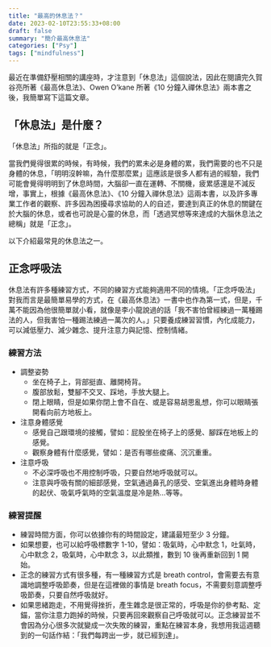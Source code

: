 ```yaml
---
title: "最高的休息法？"
date: 2023-02-10T23:55:33+08:00
draft: false
summary: "簡介最高休息法"
categories: ["Psy"]
tags: ["mindfulness"]
---
```


最近在準備舒壓相關的講座時，才注意到「休息法」這個說法，因此在閱讀完久賀谷亮所著《最高休息法》、Owen O’kane 所著《10 分鐘入禪休息法》兩本書之後，我簡單寫下這篇文章。

## 「休息法」是什麼？

「休息法」所指的就是「正念」。

當我們覺得很累的時候，有時候，我們的累未必是身體的累，我們需要的也不只是身體的休息，「明明沒幹嘛，為什麼那麼累」這應該是很多人都有過的經驗，我們可能會覺得明明到了休息時間，大腦卻一直在運轉、不關機，疲累感還是不減反增，事實上，根據《最高休息法》、《10 分鐘入禪休息法》這兩本書，以及許多專業工作者的觀察、許多因為困擾尋求協助的人的自述，要達到真正的休息的關鍵在於大腦的休息，或者也可說是心靈的休息，而「透過冥想等來達成的大腦休息法之總稱」就是「正念」。

以下介紹最常見的休息法之一。

## 正念呼吸法

休息法有許多種練習方式，不同的練習方式能夠適用不同的情境。「正念呼吸法」對我而言是最簡單易學的方式，在《最高休息法》一書中也作為第一式，但是，千萬不能因為他很簡單就小看，就像是李小龍說過的話「我不害怕曾經練過一萬種踢法的人，但我害怕一種踢法練過一萬次的人。」只要養成練習習慣，內化成能力，可以減低壓力、減少雜念、提升注意力與記憶、控制情緒。

### 練習方法

- 調整姿勢
  - 坐在椅子上，背部挺直、離開椅背。
  - 腹部放鬆，雙腳不交叉、踩地，手放大腿上。
  - 閉上眼睛，但是如果你閉上會不自在、或是容易胡思亂想，你可以眼睛張開看向前方地板上。
- 注意身體感覺
  - 感覺自己跟環境的接觸，譬如：屁股坐在椅子上的感覺、腳踩在地板上的感覺。
  - 觀察身體有什麼感覺，譬如：是否有哪些痠痛、沉沉重重。
- 注意呼吸
  - 不必深呼吸也不用控制呼吸，只要自然地呼吸就可以。
  - 注意與呼吸有關的細部感覺，空氣通過鼻孔的感受、空氣進出身體時身體的起伏、吸氣呼氣時的空氣溫度是冷是熱...等等。

### 練習提醒

- 練習時間方面，你可以依據你有的時間設定，建議最短至少 3 分鐘。
- 如果想要，也可以給呼吸標數字 1-10，譬如：吸氣時，心中默念 1，吐氣時，心中默念 2，吸氣時，心中默念 3，以此類推，數到 10 後再重新回到 1 開始。
- 正念的練習方式有很多種，有一種練習方式是 breath control，會需要去有意識地調整呼吸節奏，但是在這裡做的事情是 breath focus，不需要刻意調整呼吸節奏，只要自然呼吸就好。
- 如果思緒跑走，不用覺得挫折，產生雜念是很正常的，呼吸是你的參考點、定錨，當你注意力跑掉的時候，只要再回來觀察自己呼吸就可以。正念練習並不會因為分心很多次就變成一次失敗的練習，重點在練習本身，我想用我這週聽到的一句話作結：「我們每跨出一步，就已經到達」。
